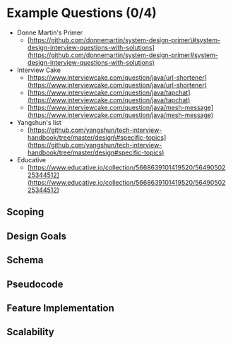 # Example Questions \(0/4\)

* Donne Martin's Primer
  * [https://github.com/donnemartin/system-design-primer\#system-design-interview-questions-with-solutions](https://github.com/donnemartin/system-design-primer#system-design-interview-questions-with-solutions)
* Interview Cake 
  * [https://www.interviewcake.com/question/java/url-shortener](https://www.interviewcake.com/question/java/url-shortener)
  * [https://www.interviewcake.com/question/java/tapchat](https://www.interviewcake.com/question/java/tapchat)
  * [https://www.interviewcake.com/question/java/mesh-message](https://www.interviewcake.com/question/java/mesh-message)
* Yangshun's list 
  * [https://github.com/yangshun/tech-interview-handbook/tree/master/design\#specific-topics](https://github.com/yangshun/tech-interview-handbook/tree/master/design#specific-topics)
* Educative
  * [https://www.educative.io/collection/5668639101419520/5649050225344512](https://www.educative.io/collection/5668639101419520/5649050225344512)





## Scoping

## **Design Goals**

## **Schema**

## Pseudocode

## Feature Implementation 

## Scalability

